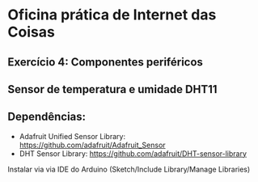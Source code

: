 ﻿# Oficina prática de Internet das Coisas

## Exercício 4: Componentes periféricos

## Sensor de temperatura e umidade DHT11


## Dependências:
 * Adafruit Unified Sensor Library: https://github.com/adafruit/Adafruit_Sensor
 * DHT Sensor Library: https://github.com/adafruit/DHT-sensor-library
   
Instalar via via IDE do Arduino (Sketch/Include Library/Manage Libraries)